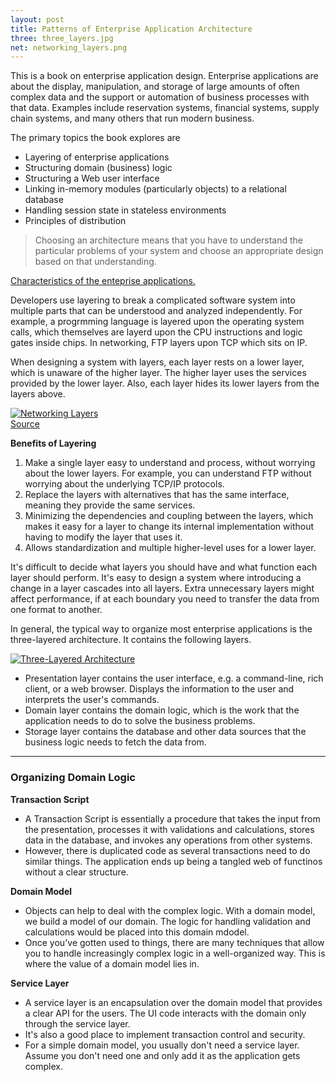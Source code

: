 ```yaml
---
layout: post
title: Patterns of Enterprise Application Architecture
three: three_layers.jpg
net: networking_layers.png
---
```


This is a book on enterprise application design. Enterprise applications are about the display, manipulation, and storage of large amounts of often complex data and the support or automation of business processes with that data. Examples include reservation systems, financial systems, supply chain systems, and many others that run modern business. 

The primary topics the book explores are

- Layering of enterprise applications
- Structuring domain (business) logic
- Structuring a Web user interface
- Linking in-memory modules (particularly objects) to a relational database
- Handling session state in stateless environments
- Principles of distribution

> Choosing an architecture means that you have to understand the particular problems of your system and choose an appropriate design based on that understanding.

[Characteristics of the enteprise applications.](/enterprise-applications/)

Developers use layering to break a complicated software system into multiple parts that can be understood and analyzed independently. For example, a progrmming language is layered upon the operating system calls, which themselves are layerd upon the CPU instructions and logic gates inside chips. In networking, FTP layers upon TCP which sits on IP. 

When designing a system with layers, each layer rests on a lower layer, which is unaware of the higher layer. The higher layer uses the services provided by the lower layer. Also, each layer hides its lower layers from the layers above. 

<a target="_blank" href="{{ site.images }}/{{ page.net }}">
  <img src="/Users/akshay/Dev/akshaykhot.github.io/_drafts/{{ site.images }}/{{ page.net }}" alt="Networking Layers">
</a>  

<div class="caption"><a href="https://docs.microsoft.com/en-us/windows-hardware/drivers/network/windows-network-architecture-and-the-osi-model">Source</a></div>

**Benefits of Layering**

1. Make a single layer easy to understand and process, without worrying about the lower layers. For example, you can understand FTP without worrying about the underlying TCP/IP protocols. 
2. Replace the layers with alternatives that has the same interface, meaning they provide the same services. 
3. Minimizing the dependencies and coupling between the layers, which makes it easy for a layer to change its internal implementation without having to modify the layer that uses it.  
4. Allows standardization and multiple higher-level uses for a lower layer. 

It's difficult to decide what layers you should have and what function each layer should perform. It's easy to design a system where introducing a change in a layer cascades into all layers. Extra unnecessary layers might affect performance, if at each boundary you need to transfer the data from one format to another. 

In general, the typical way to organize most enterprise applications is the three-layered architecture. It contains the following layers. 

<a target="_blank" href="{{ site.images }}/{{ page.three }}">
  <img src="/Users/akshay/Dev/akshaykhot.github.io/_drafts/{{ site.images }}/{{ page.three }}" alt="Three-Layered Architecture">
</a>  

- Presentation layer contains the user interface, e.g. a command-line, rich client, or a web browser. Displays the information to the user and interprets the user's commands. 
- Domain layer contains the domain logic, which is the work that the application needs to do to solve the business problems. 
- Storage layer contains the database and other data sources that the business logic needs to fetch the data from. 

---

### Organizing Domain Logic

**Transaction Script**

- A Transaction Script is essentially a procedure that takes the input from the presentation, processes it with validations and calculations, stores data in the database, and invokes any operations from other systems.
- However, there is duplicated code as several transactions need to do similar things. The application ends up being a tangled web of functinos without a clear structure. 

**Domain Model**

- Objects can help to deal with the complex logic. With a domain model, we build a model of our domain. The logic for handling validation and calculations would be placed into this domain mdodel. 
- Once you've gotten used to things, there are many techniques that allow you to handle increasingly complex logic in a well-organized way. This is where the value of a domain model lies in. 

**Service Layer**

- A service layer is an encapsulation over the domain model that provides a clear API for the users. The UI code interacts with the domain only through the service layer. 
- It's also a good place to implement transaction control and security. 
- For a simple domain model, you usually don't need a service layer. Assume you don't need one and only add it as the application gets complex. 























